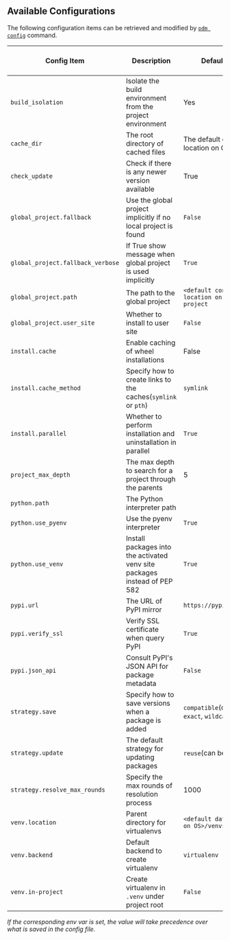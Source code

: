 ## Available Configurations

The following configuration items can be retrieved and modified by [`pdm config`](../usage/cli_reference.md#exec-0--config) command.

| Config Item                       | Description                                                               | Default Value                                                             | Available in Project | Env var                  |
| --------------------------------- | ------------------------------------------------------------------------- | ------------------------------------------------------------------------- | -------------------- | ------------------------ |
| `build_isolation`                 | Isolate the build environment from the project environment                | Yes                                                                       | True                 | `PDM_BUILD_ISOLATION`    |
| `cache_dir`                       | The root directory of cached files                                        | The default cache location on OS                                          | No                   |                          |
| `check_update`                    | Check if there is any newer version available                             | True                                                                      | No                   |                          |
| `global_project.fallback`         | Use the global project implicitly if no local project is found            | `False`                                                                   | No                   |                          |
| `global_project.fallback_verbose` | If True show message when global project is used implicitly               | `True`                                                                    | No                   |                          |
| `global_project.path`             | The path to the global project                                            | `<default config location on OS>/global-project`                          | No                   |                          |
| `global_project.user_site`        | Whether to install to user site                                           | `False`                                                                   | No                   |                          |
| `install.cache`                   | Enable caching of wheel installations                                     | False                                                                     | Yes                  |                          |
| `install.cache_method`            | Specify how to create links to the caches(`symlink` or `pth`)             | `symlink`                                                                 | Yes                  |                          |
| `install.parallel`                | Whether to perform installation and uninstallation in parallel            | `True`                                                                    | Yes                  | `PDM_PARALLEL_INSTALL`   |
| `project_max_depth`               | The max depth to search for a project through the parents                 | 5                                                                         | No                   | `PDM_PROJECT_MAX_DEPTH`  |
| `python.path`                     | The Python interpreter path                                               |                                                                           | Yes                  | `PDM_PYTHON`             |
| `python.use_pyenv`                | Use the pyenv interpreter                                                 | `True`                                                                    | Yes                  |                          |
| `python.use_venv`                 | Install packages into the activated venv site packages instead of PEP 582 | `True`                                                                    | Yes                  | `PDM_USE_VENV`           |
| `pypi.url`                        | The URL of PyPI mirror                                                    | `https://pypi.org/simple`                                                 | Yes                  | `PDM_PYPI_URL`           |
| `pypi.verify_ssl`                 | Verify SSL certificate when query PyPI                                    | `True`                                                                    | Yes                  |                          |
| `pypi.json_api`                   | Consult PyPI's JSON API for package metadata                              | `False`                                                                   | Yes                  | `PDM_PYPI_JSON_API`      |
| `strategy.save`                   | Specify how to save versions when a package is added                      | `compatible`(can be: `exact`, `wildcard`, `minimum`)                      | Yes                  |                          |
| `strategy.update`                 | The default strategy for updating packages                                | `reuse`(can be : `eager`)                                                 | Yes                  |                          |
| `strategy.resolve_max_rounds`     | Specify the max rounds of resolution process                              | 1000                                                                      | Yes                  | `PDM_RESOLVE_MAX_ROUNDS` |
| `venv.location`                   | Parent directory for virtualenvs                                          | `<default data location on OS>/venvs`                                     | No                   |                          |
| `venv.backend`                    | Default backend to create virtualenv                                      | `virtualenv`                                                              | Yes                  | `PDM_VENV_BACKEND`       |
| `venv.in-project`                 | Create virtualenv in `.venv` under project root                           | `False`                                                                   | Yes                  | `PDM_VENV_IN_PROJECT`    |

_If the corresponding env var is set, the value will take precedence over what is saved in the config file._

